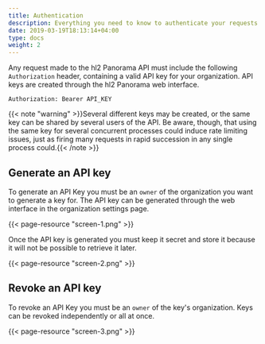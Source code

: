 ```yaml
---
title: Authentication
description: Everything you need to know to authenticate your requests to hl2 Panorama REST API.
date: 2019-03-19T18:13:14+04:00
type: docs
weight: 2
---
```


Any request made to the hl2 Panorama API must include the following `Authorization` header, containing a valid API key for your organization. API keys are created through the hl2 Panorama web interface.

```http
Authorization: Bearer API_KEY
```

{{< note "warning" >}}Several different keys may be created, or the same key can be shared by several users of the API. Be aware, though, that using the same key for several concurrent processes could induce rate limiting issues, just as firing many requests in rapid succession in any single process could.{{< /note >}}

## Generate an API key

To generate an API Key you must be an `owner` of the organization you want to generate a key for. The API key can be generated through the web interface in the organization settings page.

{{< page-resource "screen-1.png" >}}

Once the API key is generated you must keep it secret and store it because it will not be possible to retrieve it later.

{{< page-resource "screen-2.png" >}}

## Revoke an API key

To revoke an API Key you must be an `owner` of the key's organization. Keys can be revoked independently or all at once.

{{< page-resource "screen-3.png" >}}
